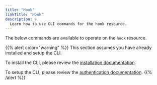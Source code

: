 ```yaml
---
title: "Hook"
linkTitle: "Hook"
description: >
  Learn how to use CLI commands for the hook resource.
---
```


The below commands are available to operate on the `hook` resource.

{{% alert color="warning" %}}
This section assumes you have already installed and setup the CLI.

To install the CLI, please review the [installation documentation](/docs/cli/install/).

To setup the CLI, please review the [authentication documentation](/docs/cli/authentication/).
{{% /alert %}}
